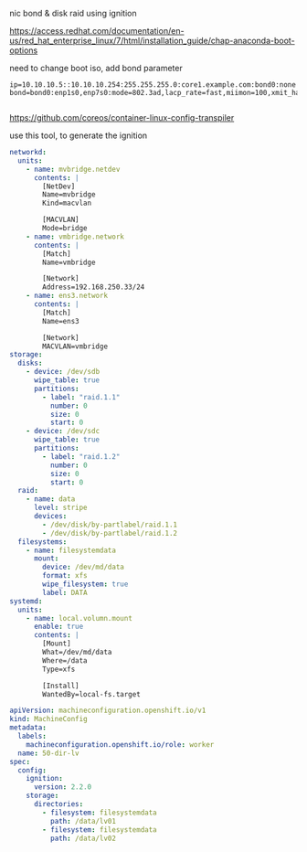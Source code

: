 nic bond & disk raid using ignition

https://access.redhat.com/documentation/en-us/red_hat_enterprise_linux/7/html/installation_guide/chap-anaconda-boot-options

need to change boot iso, add bond parameter
```
ip=10.10.10.5::10.10.10.254:255.255.255.0:core1.example.com:bond0:none bond=bond0:enp1s0,enp7s0:mode=802.3ad,lacp_rate=fast,miimon=100,xmit_hash_policy=layer2+3
```
```bash

```
https://github.com/coreos/container-linux-config-transpiler

use this tool, to generate the ignition
```yaml
networkd:
  units:
    - name: mvbridge.netdev
      contents: |
        [NetDev]
        Name=mvbridge
        Kind=macvlan

        [MACVLAN]
        Mode=bridge
    - name: vmbridge.network
      contents: |
        [Match]
        Name=vmbridge

        [Network]
        Address=192.168.250.33/24
    - name: ens3.network
      contents: |
        [Match]
        Name=ens3

        [Network]
        MACVLAN=vmbridge
storage:
  disks:
    - device: /dev/sdb
      wipe_table: true
      partitions:
        - label: "raid.1.1"
          number: 0
          size: 0
          start: 0
    - device: /dev/sdc
      wipe_table: true
      partitions:
        - label: "raid.1.2"
          number: 0
          size: 0
          start: 0
  raid:
    - name: data
      level: stripe
      devices:
        - /dev/disk/by-partlabel/raid.1.1
        - /dev/disk/by-partlabel/raid.1.2
  filesystems:
    - name: filesystemdata
      mount:
        device: /dev/md/data
        format: xfs
        wipe_filesystem: true
        label: DATA
systemd:
  units:
    - name: local.volumn.mount
      enable: true
      contents: |
        [Mount]
        What=/dev/md/data
        Where=/data
        Type=xfs

        [Install]
        WantedBy=local-fs.target
```

```yaml
apiVersion: machineconfiguration.openshift.io/v1
kind: MachineConfig
metadata:
  labels:
    machineconfiguration.openshift.io/role: worker
  name: 50-dir-lv
spec:
  config:
    ignition:
      version: 2.2.0
    storage:
      directories:
        - filesystem: filesystemdata
          path: /data/lv01
        - filesystem: filesystemdata
          path: /data/lv02
```


